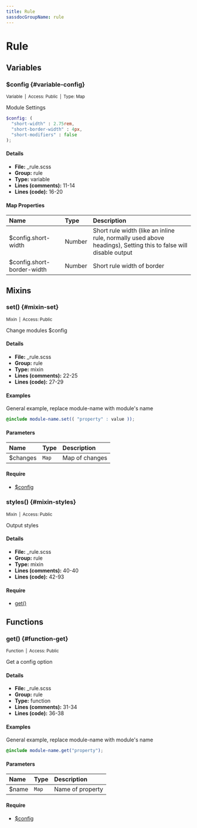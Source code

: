 ```yaml
---
title: Rule
sassdocGroupName: rule
---
```



# Rule





## Variables




###  $config {#variable-config} 

<small>Variable&ensp;|&ensp;Access: Public&ensp;|&ensp;Type: Map</small>

  

Module Settings
    
    

``` scss
$config: (
  "short-width" : 2.75rem,
  "short-border-width" : 4px,
  "short-modifiers" : false
);
```
  

#### Details

- **File:** _rule.scss
- **Group:** rule
- **Type:** variable
- **Lines (comments):** 11-14
- **Lines (code):** 16-20
    
    

#### Map Properties


|Name|Type|Description|
|:--|:--|:--|
|$config.short-width|Number|Short rule width (like an inline rule, normally used above headings), Setting this to false will disable output|
|$config.short-border-width|Number|Short rule width of border|

    
  

## Mixins




###  set() {#mixin-set} 

<small>Mixin&ensp;|&ensp;Access: Public</small>

  

Change modules $config
    
    

#### Details

- **File:** _rule.scss
- **Group:** rule
- **Type:** mixin
- **Lines (comments):** 22-25
- **Lines (code):** 27-29
    
    

#### Examples

General example, replace module-name with module's name      


``` scss
@include module-name.set(( "property" : value ));
```
  

      

#### Parameters


|Name|Type|Description|
|:--|:--|:--|
|$changes|`Map`|Map of changes|

    

#### Require

- [$config](/api/sass/components/badge/#variable-config)
  


###  styles() {#mixin-styles} 

<small>Mixin&ensp;|&ensp;Access: Public</small>

  

Output styles
    
    

#### Details

- **File:** _rule.scss
- **Group:** rule
- **Type:** mixin
- **Lines (comments):** 40-40
- **Lines (code):** 42-93
    
    

#### Require

- [get()](/api/sass/components/badge/#function-get)
  
  

## Functions




###  get() {#function-get} 

<small>Function&ensp;|&ensp;Access: Public</small>

  

Get a config option
    
    

#### Details

- **File:** _rule.scss
- **Group:** rule
- **Type:** function
- **Lines (comments):** 31-34
- **Lines (code):** 36-38
    
    

#### Examples

General example, replace module-name with module's name      


``` scss
@include module-name.get("property");
```
  

      

#### Parameters


|Name|Type|Description|
|:--|:--|:--|
|$name|`Map`|Name of property|

    

#### Require

- [$config](/api/sass/components/badge/#variable-config)
  
  
  